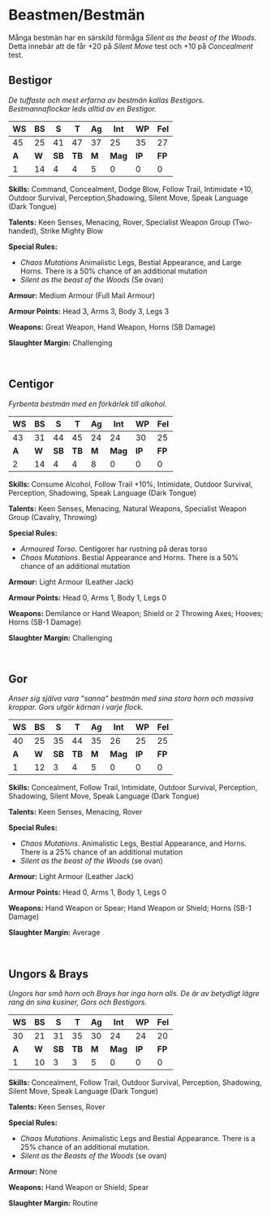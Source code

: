 # Beastmen/Bestmän

Många bestmän har en särskild förmåga _Silent as the beast of the Woods_. Detta innebär att de får +20 på 
_Silent Move_ test och +10 på _Concealment_ test.

## Bestigor
_De tuffaste och mest erfarna av bestmän kallas Bestigors. Bestmannaflockar leds alltid av en Bestigor._

|**WS**|**BS**|**S**|**T**|**Ag**|**Int**|**WP**|**Fel**|
|--|--|-|-|--|---|--|---|
|45|25|41|47|37|25|35|27|
|**A**|**W**|**SB**|**TB**|**M**|**Mag**|**IP**|**FP**|
|1|14|4|4|5|0|0|0|

**Skills:** Command, Concealment, Dodge Blow, Follow Trail, Intimidate +10, Outdoor Survival, Perception,Shadowing, 
Silent Move, Speak Language (Dark Tongue)

**Talents:** Keen Senses, Menacing, Rover, Specialist Weapon Group (Two-handed), Strike Mighty Blow

**Special Rules:**
* _Chaos Mutations_ Animalistic Legs, Bestial Appearance, and Large Horns. There is a 50% chance of an additional mutation
* _Silent as the beast of the Woods_ (Se ovan)

**Armour:** Medium Armour (Full Mail Armour)

**Armour Points:** Head 3, Arms 3, Body 3, Legs 3

**Weapons:** Great Weapon, Hand Weapon, Horns (SB Damage)

**Slaughter Margin:** Challenging

<br>

## Centigor
_Fyrbenta bestmän med en förkärlek till alkohol._

|**WS**|**BS**|**S**|**T**|**Ag**|**Int**|**WP**|**Fel**|
|--|--|-|-|--|---|--|---|
|43|31|44|45|24|24|30|25|
|**A**|**W**|**SB**|**TB**|**M**|**Mag**|**IP**|**FP**|
|2|14|4|4|8|0|0|0|

**Skills:** Consume Alcohol, Follow Trail +10%, Intimidate, Outdoor Survival, Perception, Shadowing, Speak Language 
(Dark Tongue)

**Talents:** Keen Senses, Menacing, Natural Weapons, Specialist Weapon Group (Cavalry, Throwing)

**Special Rules:**
* _Armoured Torso_. Centigorer har rustning på deras torso
* _Chaos Mutations_. Bestial Appearance and Horns. There is a 50% chance of an additional mutation

**Armour:** Light Armour (Leather Jack)

**Armour Points:** Head 0, Arms 1, Body 1, Legs 0

**Weapons:** Demilance or Hand Weapon; Shield or 2 Throwing Axes; Hooves; Horns (SB-1 Damage)

**Slaughter Margin:** Challenging

<br>

## Gor
_Anser sig själva vara "sanna" bestmän med sina stora horn och massiva kroppar. Gors utgör kärnan i varje flock._

|**WS**|**BS**|**S**|**T**|**Ag**|**Int**|**WP**|**Fel**|
|--|--|-|-|--|---|--|---|
|40|25|35|44|35|26|25|25|
|**A**|**W**|**SB**|**TB**|**M**|**Mag**|**IP**|**FP**|
|1|12|3|4|5|0|0|0|

**Skills:** Concealment, Follow Trail, Intimidate, Outdoor Survival, Perception, Shadowing, Silent Move, Speak Language 
(Dark Tongue)

**Talents:** Keen Senses, Menacing, Rover

**Special Rules:**
* _Chaos Mutations_. Animalistic Legs, Bestial Appearance, and Horns. There is a 25% chance of an additional mutation
* _Silent as the beast of the Woods_ (se ovan)

**Armour:** Light Armour (Leather Jack)

**Armour Points:** Head 0, Arms 1, Body 1, Legs 0

**Weapons:** Hand Weapon or Spear; Hand Weapon or Shield; Horns (SB-1 Damage)

**Slaughter Margin:** Average

<br>

## Ungors & Brays
_Ungors har små horn och Brays har inga horn alls. De är av betydligt lägre rang än sina kusiner, Gors och Bestigors._

|**WS**|**BS**|**S**|**T**|**Ag**|**Int**|**WP**|**Fel**|
|--|--|-|-|--|---|--|---|
|30|21|31|35|30|24|24|20|
|**A**|**W**|**SB**|**TB**|**M**|**Mag**|**IP**|**FP**|
|1|10|3|3|5|0|0|0|

**Skills:** Concealment, Follow Trail, Outdoor Survival, Perception, Shadowing, Silent Move, Speak Language (Dark Tongue)

**Talents:** Keen Senses, Rover

**Special Rules:**
* _Chaos Mutations_. Animalistic Legs and Bestial Appearance. There is a 25% chance of an additional mutation. 
* _Silent as the Beasts of the Woods_ (se ovan)

**Armour:** None          

**Weapons:** Hand Weapon or Shield; Spear

**Slaughter Margin:** Routine